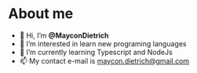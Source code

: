 # About me

- 👋 Hi, I’m **@MayconDietrich**
- 👀 I’m interested in learn new programing languages
- 🌱 I’m currently learning Typescript and NodeJs
- 📫 My contact e-mail is maycon.dietrich@gmail.com 
